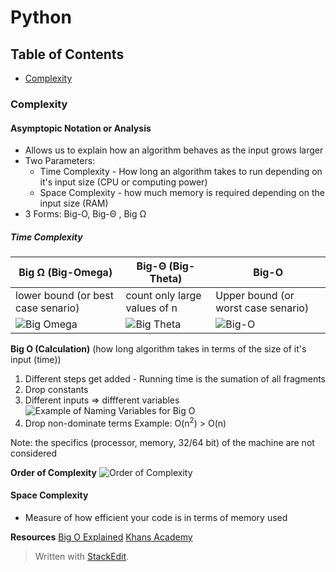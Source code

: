 # Python

## Table of Contents
* [Complexity](complexity)


### Complexity

#### Asymptopic Notation or Analysis
* Allows us to explain how an algorithm behaves as the input grows larger
* Two Parameters:
	* Time Complexity - How long an algorithm takes to run depending on it's input size (CPU or computing power)
	* Space Complexity - how much memory is required depending on the input size (RAM)
* 3 Forms: Big-O, Big-Θ , Big Ω


##### Time Complexity

| Big Ω (Big-Omega) | Big-Θ (Big-Theta) | Big-O  |
|-------------------|----------------|-----------------------|
|lower bound (or best case senario)  |count only large values of n |Upper bound (or worst case senario)  |
|![Big Omega](https://photos.app.goo.gl/vGpbwZHxWkUbbYydA)	|![Big Theta](https://photos.app.goo.gl/p6ZwQAKqDHGL99hN6)	|![Big-O](https://photos.app.goo.gl/6SU2ERVj1x9eAxNo8)	|


**Big O (Calculation)** 
(how long algorithm takes in terms of the size of it's input (time))
1. Different steps get added - Running time is the sumation of all fragments
2. Drop constants 
3.  Different inputs => diffferent variables 
![Example of Naming Variables for Big O](https://photos.google.com/album/AF1QipPfjm3PHBCiN_eT1T8CAOtzKh6txR99WmTXPr93/photo/AF1QipO6ti8ZlIrT-mqBlEtWesSHBGwYwH0puYWkqJxw)
4. Drop non-dominate terms 
Example: O(n<sup>2</sup>) > O(n)

Note: the specifics (processor, memory, 32/64 bit) of the machine are not considered

**Order of Complexity**
![Order of Complexity](https://photos.app.goo.gl/Cz5trQN5iHiCPpho7)

#### Space Complexity
* Measure of how efficient your code is in terms of memory used

**Resources**
 [Big O Explained](https://www.youtube.com/watch?v=v4cd1O4zkGw)
 [Khans Academy](https://www.khanacademy.org/computing/computer-science/algorithms/asymptotic-notation/a/asymptotic-notation)

> Written with [StackEdit](https://stackedit.io/).
<!--stackedit_data:
eyJoaXN0b3J5IjpbLTE3NTgyMzIyNzEsLTIwMDUzODM3MDksMT
U0MDAwMDY4NSwxMzkyMzQwOTk1LDIxMjA2MzUzNjYsLTE1MTM4
NDUyMDIsMTgwNDU0NDI3N119
-->